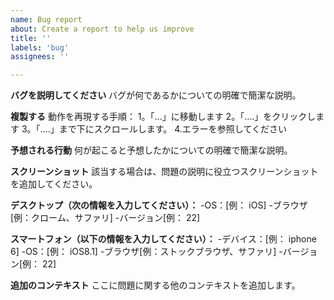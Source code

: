 ```yaml
---
name: Bug report
about: Create a report to help us improve
title: ''
labels: 'bug'
assignees: ''

---
```


**バグを説明してください**
バグが何であるかについての明確で簡潔な説明。

**複製する**
動作を再現する手順：
1。「...」に移動します
2。「....」をクリックします
3。「....」まで下にスクロールします。
4.エラーを参照してください

**予想される行動**
何が起こると予想したかについての明確で簡潔な説明。

**スクリーンショット**
該当する場合は、問題の説明に役立つスクリーンショットを追加してください。

**デスクトップ（次の情報を入力してください）：**
 -OS：[例： iOS]
 -ブラウザ[例：クローム、サファリ]
 -バージョン[例： 22]

**スマートフォン（以下の情報を入力してください）：**
 -デバイス：[例： iphone 6]
 -OS：[例： iOS8.1]
 -ブラウザ[例：ストックブラウザ、サファリ]
 -バージョン[例： 22]

**追加のコンテキスト**
ここに問題に関する他のコンテキストを追加します。